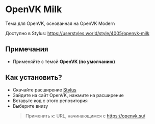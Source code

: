 # OpenVK Milk
Тема для OpenVK, основанная на OpenVK Modern

Доступно в Stylus: https://userstyles.world/style/4005/openvk-milk
## Примечания
- Применяйте с темой **OpenVK (по умолчанию)**
## Как установить?
- Скачайте расширение [Stylus](https://github.com/openstyles/stylus)
- Зайдите на сайт OpenVK, нажмите на расширение
- Вставьте код с этого репозитория
- Выберите внизу 
  > Применить к: URL, начинающимся с https://openvk.su/
